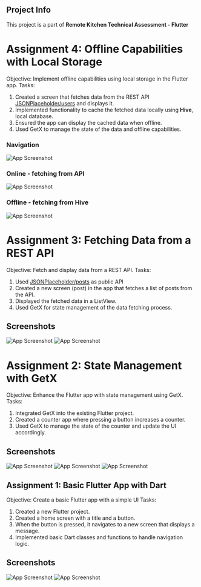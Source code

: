## Project Info
This project is a part of <b>Remote Kitchen Technical Assessment - Flutter</b>

# Assignment 4: Offline Capabilities with Local Storage
Objective: Implement offline capabilities using local storage in the Flutter app.
Tasks:
1. Created a screen that fetches data from the REST API [JSONPlaceholder/users](https://jsonplaceholder.typicode.com/users) and displays it.
2. Implemented functionality to cache the fetched data locally using <b>Hive</b>, local database.
3. Ensured the app can display the cached data when offline.
4. Used GetX to manage the state of the data and offline capabilities.

### Navigation
![App Screenshot](https://i.ibb.co/Jqw1QnZ/hive-3.png)
### Online - fetching from API
![App Screenshot](https://i.ibb.co/wrpy9kL/hive-1.png)
### Offline - fetching from Hive
![App Screenshot](https://i.ibb.co/J59dM1J/hive-2.png)

# Assignment 3: Fetching Data from a REST API
Objective: Fetch and display data from a REST API.
Tasks:
1. Used [JSONPlaceholder/posts](https://jsonplaceholder.typicode.com/posts) as public API
2. Created a new screen (post) in the app that fetches a list of posts from the API.
3. Displayed the fetched data in a ListView.
4. Used GetX for state management of the data fetching process.


## Screenshots

![App Screenshot](https://i.ibb.co/Yt4NJ7c/rest1.png)
![App Screenshot](https://i.ibb.co/CtT7FgG/rest2.png)

# Assignment 2: State Management with GetX
Objective: Enhance the Flutter app with state management using GetX.
Tasks:
1. Integrated GetX into the existing Flutter project.
2. Created a counter app where pressing a button increases a counter.
3. Used GetX to manage the state of the counter and update the UI accordingly.

## Screenshots

![App Screenshot](https://i.ibb.co/VH7rjmt/counter-navigation.png)
![App Screenshot](https://i.ibb.co/H70s83V/counter-0.png)
![App Screenshot](https://i.ibb.co/rGw9P7v/counter-1.png)



## Assignment 1: Basic Flutter App with Dart
Objective: Create a basic Flutter app with a simple UI
Tasks:
1. Created a new Flutter project.
2. Created a home screen with a title and a button.
3. When the button is pressed, it navigates to a new screen that displays a message.
4. Implemented basic Dart classes and functions to handle navigation logic.

## Screenshots

![App Screenshot](https://i.ibb.co/3cnVKPC/home-screen.png)
![App Screenshot](https://i.ibb.co/jfJD7WW/new-screen.png)
